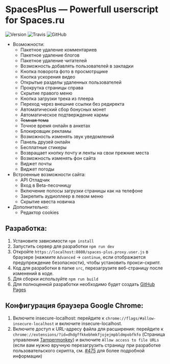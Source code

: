 SpacesPlus — Powerfull userscript for Spaces.ru
===============================================

![Version](https://img.shields.io/github/package-json/v/spaces-dev/SpacesPlus?color=blue)
![Travis](https://img.shields.io/travis/spaces-dev/SpacesPlus)
![GitHub](https://img.shields.io/github/license/spaces-dev/SpacesPlus?label=License&color=brightgreen)

- Возможности:
    - Пакетное удаление комментариев
    - Пакетное удаление блогов
    - Пакетное удаление читателей
    - Возможность добавлять пользователей в закладки
    - Кнопка поворота фото в просмотрщике
    - Кнопка ускорения видео
    - Открытые разделы удаленных пользователей
    - Прокрутка страницы справа
    - Скрытие правого меню
    - Кнопка загрузки трека из плеера
    - Переход через внешние ссылки без редиректа
    - Автоматический сбор бонусных монет
    - Автоматическое подтверждение кармы
    - ~~Темная тема~~
    - Точное время онлайн в анкетах
    - Блокировщик рекламы
    - Возможность изменять звук уведомлений
    - Панель друзей онлайн
    - Бесплатные стикеры
    - Возвращает кнопку почту и ленты на свои прежние места
    - Возможность изменять фон сайта
    - Виджет почты
    - Виджет погоды
- Встроенные возможности сайта:
    - API Отладчик
    - Вход в Beta-песочницу
    - Включение полосы загрузки страницы как на телефоне
    - Закрепить аудиоплеер в левом меню
    - Скрытие квеста новичка
- Дополнительно:
    - Редактор cookies

Разработка:
-----------
1. Установите зависимости `npm install`
2. Запустить сервер для разработки `npm run dev`
3. Откройте `https://localhost:8080/spaces-plus.proxy.user.js` в браузере (нажмите `Advanced` -> `continue`, если отображается предупреждение безопасности), чтобы установить прокси-скрипт.
4. Код для разработки в папке `src`, перезагрузите веб-страницу после изменений в коде.
5. Для сборки используйте `npm run build`
6. Для полноценной разработки необходимо будет создать [GitHub Pages](https://pages.github.com)

Конфигурация браузера Google Chrome:
-----------------------------------
1. Включите insecure-localhost: перейдите к `chrome://flags/#allow-insecure-localhost` и включите insecure-localhost.
2. Включите доступ к URL-адресу файла для расширения: перейдите к `chrome://extensions/?id=dhdgffkkebhmkfjojejmpbldmpobfkfo` (Страница управления [Tampermonkey](https://chrome.google.com/webstore/detail/tampermonkey/dhdgffkkebhmkfjojejmpbldmpobfkfo)) и включите `Allow access to file URLs` (если вам нужно вручную перезагрузить страницу при разработке пользовательского скрипта, см. [#475](https://github.com/Tampermonkey/tampermonkey/issues/475#issuecomment-348594785) для более подробной информации)
